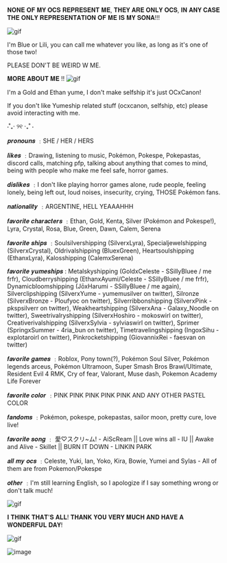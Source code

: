 𝐍𝐎𝐍𝐄 𝐎𝐅 𝐌𝐘 𝐎𝐂𝐒 𝐑𝐄𝐏𝐑𝐄𝐒𝐄𝐍𝐓 𝐌𝐄, 𝐓𝐇𝐄𝐘 𝐀𝐑𝐄 𝐎𝐍𝐋𝐘 𝐎𝐂𝐒, 𝐈𝐍 𝐀𝐍𝐘 𝐂𝐀𝐒𝐄 𝐓𝐇𝐄 𝐎𝐍𝐋𝐘 𝐑𝐄𝐏𝐑𝐄𝐒𝐄𝐍𝐓𝐀𝐓𝐈𝐎𝐍 𝐎𝐅 𝐌𝐄 𝐈𝐒 𝐌𝐘 𝐒𝐎𝐍𝐀!!!

![gif](https://media1.tenor.com/m/jifQL6QJN0kAAAAC/ethan-pokemon-ethan.gif)

I'm Blue or Lili, you can call me whatever you like, as long as it's one of those two!

PLEASE DON'T BE WEIRD W ME.

𝐌𝐎𝐑𝐄 𝐀𝐁𝐎𝐔𝐓 𝐌𝐄 !! ![gif](https://media.tenor.com/YjLpcdpr60QAAAAi/linhas-de-flores.gif)

I'm a Gold and Ethan yume, I don't make selfship it's just OCxCanon!

If you don't like Yumeship related stuff (ocxcanon, selfship, etc) please avoid interacting with me.

 ⋅˚₊‧ ୨୧ ‧₊˚ ⋅

𝒑𝒓𝒐𝒏𝒐𝒖𝒏𝒔 ﹕SHE / HER / HERS

𝒍𝒊𝒌𝒆𝒔 ﹕Drawing, listening to music, Pokémon, Pokespe, Pokepastas, discord calls, matching pfp, talking about anything that comes to mind, being with people who make me feel safe, horror games.

𝒅𝒊𝒔𝒍𝒊𝒌𝒆𝒔 ﹕I don't like playing horror games alone, rude people, feeling lonely, being left out, loud noises, insecurity, crying, THOSE Pokémon fans.

𝒏𝒂𝒕𝒊𝒐𝒏𝒂𝒍𝒊𝒕𝒚 ﹕ARGENTINE, HELL YEAAAHHH 

𝒇𝒂𝒗𝒐𝒓𝒊𝒕𝒆 𝒄𝒉𝒂𝒓𝒂𝒄𝒕𝒆𝒓𝒔 ﹕Ethan, Gold, Kenta, Silver (Pokémon and Pokespe!), Lyra, Crystal, Rosa, Blue, Green, Dawn, Calem, Serena 

𝒇𝒂𝒗𝒐𝒓𝒊𝒕𝒆 𝒔𝒉𝒊𝒑𝒔 ﹕Soulsilvershipping (SilverxLyra), Specialjewelshipping (SilverxCrystal), Oldrivalshipping (BluexGreen), Heartsoulshipping (EthanxLyra), Kalosshipping (CalemxSerena)

𝒇𝒂𝒗𝒐𝒓𝒊𝒕𝒆 𝒚𝒖𝒎𝒆𝒔𝒉𝒊𝒑𝒔 : Metalskyshipping (GoldxCeleste - SSillyBluee / me frfr), Cloudberryshipping (EthanxAyumi/Celeste - SSillyBluee / me frfr), Dynamicbloomshipping (JōxHarumi - SSillyBluee / me again), Silverclipshipping (SilverxYume - yumemusilver on twitter), Silronze (SilverxBronze - Ploufyoc on twitter), Silverribbonshipping (SilverxPink - pkspsilverr on twitter), Weakheartshipping (SilverxAna - Galaxy_Noodle on twitter), Sweetrivalryshipping (SilverxHoshiro - mokoswirl on twitter), Creativerivalshipping (SilverxSylvia - sylviaswirl on twitter), Sprimer (SpringxSummer - 4ria_bun on twitter), Timetravelingshipping (IngoxSihu - explotaroirl on twitter), Pinkrocketshipping (GiovannixRei - faesvan on twitter)

𝒇𝒂𝒗𝒐𝒓𝒊𝒕𝒆 𝒈𝒂𝒎𝒆𝒔 ﹕Roblox, Pony town(?), Pokémon Soul Silver, Pokémon legends arceus, Pokémon Ultramoon, Super Smash Bros Brawl/Ultimate, Resident Evil 4 RMK, Cry of fear, Valorant, Muse dash, Pokemon Academy Life Forever

𝒇𝒂𝒗𝒐𝒓𝒊𝒕𝒆 𝒄𝒐𝒍𝒐𝒓 ﹕PINK PINK PINK PINK PINK AND ANY OTHER PASTEL COLOR

𝒇𝒂𝒏𝒅𝒐𝒎𝒔 ﹕Pokémon, pokespe, pokepastas, sailor moon, pretty cure, love live!

𝒇𝒂𝒗𝒐𝒓𝒊𝒕𝒆 𝒔𝒐𝒏𝒈 ﹕ 愛♡スクリ~ム! - AiScReam || Love wins all - IU || Awake and Alive - Skillet || BURN IT DOWN - LINKIN PARK

𝒂𝒍𝒍 𝒎𝒚 𝒐𝒄𝒔 ﹕Celeste, Yuki, Ian, Yoko, Kira, Bowie, Yumei and Sylas - All of them are from Pokemon/Pokespe

𝒐𝒕𝒉𝒆𝒓 ﹕I'm still learning English, so I apologize if I say something wrong or don't talk much!

![gif](https://media1.tenor.com/m/vCkvcedhEFwAAAAC/dp145-kotone.gif)

𝐈 𝐓𝐇𝐈𝐍𝐊 𝐓𝐇𝐀𝐓'𝐒 𝐀𝐋𝐋! 𝐓𝐇𝐀𝐍𝐊 𝐘𝐎𝐔 𝐕𝐄𝐑𝐘 𝐌𝐔𝐂𝐇 𝐀𝐍𝐃 𝐇𝐀𝐕𝐄 𝐀 𝐖𝐎𝐍𝐃𝐄𝐑𝐅𝐔𝐋 𝐃𝐀𝐘! 

![gif](https://media.tenor.com/JCnvb5By8qIAAAAi/banner-devider.gif)

![image](https://i.pinimg.com/736x/1d/d2/a3/1dd2a3ceca576e3f323b34f36fee2d70.jpg)
